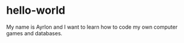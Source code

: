 # hello-world

My name is Ayrlon and I want to learn how to code my own computer games and databases.
